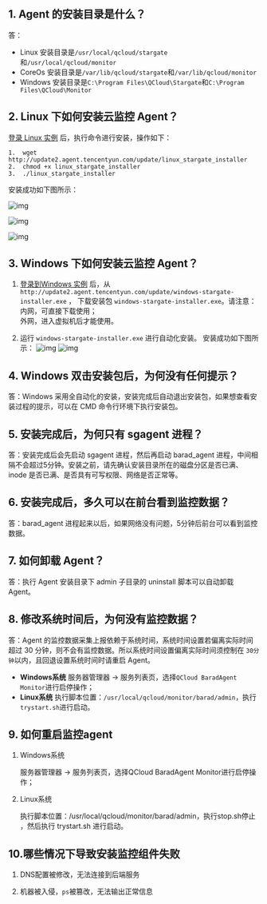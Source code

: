 ## 1. Agent 的安装目录是什么？
答：
- Linux 安装目录是`/usr/local/qcloud/stargate`和`/usr/local/qcloud/monitor`
- CoreOs 安装目录是`/var/lib/qcloud/stargate`和`/var/lib/qcloud/monitor`
- Windows 安装目录是`C:\Program Files\QCloud\Stargate`和`C:\Program Files\QCloud\Monitor`

## 2. Linux 下如何安装云监控 Agent？

[登录 Linux 实例](http://tce.fsphere.cn/document/product/213/5436) 后，执行命令进行安装，操作如下：

```
1.  wget http://update2.agent.tencentyun.com/update/linux_stargate_installer
2.  chmod +x linux_stargate_installer
3.  ./linux_stargate_installer
```

安装成功如下图所示：

![img](http://imgcache.tce.fsphere.cn/static/mccdn.qcloud.com/img561f64c5d6e7a.png)

![img](http://imgcache.tce.fsphere.cn/static/mccdn.qcloud.com/img561f64d032ef0.png)

![img](http://imgcache.tce.fsphere.cn/static/mccdn.qcloud.com/img561f64d8a9064.png)

## 3. Windows 下如何安装云监控 Agent？

1. [登录到Windows 实例](http://tce.fsphere.cn/document/product/213/5435) 后，从`http://update2.agent.tencentyun.com/update/windows-stargate-installer.exe` ， 下载安装包 `windows-stargate-installer.exe`。请注意：  
   内网，可直接下载使用；  
   外网，进入虚拟机后才能使用。  

2. 运行 `windows-stargate-installer.exe` 进行自动化安装。
   安装成功如下图所示：
   ![img](http://imgcache.tce.fsphere.cn/static/mccdn.qcloud.com/img56259a45535ad.png)
   ![img](http://imgcache.tce.fsphere.cn/static/mccdn.qcloud.com/img561f650a18fb6.png)

## 4. Windows 双击安装包后，为何没有任何提示？

答：Windows 采用全自动化的安装，安装完成后自动退出安装包，如果想查看安装过程的提示，可以在 CMD 命令行环境下执行安装包。

## 5. 安装完成后，为何只有 sgagent 进程？
答：安装完成后会先启动 sgagent 进程，然后再启动 barad_agent 进程，中间相隔不会超过5分钟。安装之前，请先确认安装目录所在的磁盘分区是否已满、inode 是否已满、是否具有可写权限、网络是否正常等。

## 6. 安装完成后，多久可以在前台看到监控数据？
答：barad_agent 进程起来以后，如果网络没有问题，5分钟后前台可以看到监控数据。

## 7. 如何卸载 Agent？
答：执行 Agent 安装目录下 admin 子目录的 uninstall 脚本可以自动卸载 Agent。

## 8. 修改系统时间后，为何没有监控数据？
答：Agent 的监控数据采集上报依赖于系统时间，系统时间设置若偏离实际时间超过 30 分钟，则不会有监控数据。所以系统时间设置偏离实际时间须控制在 `30分钟`以内，且回退设置系统时间时请重启 Agent。
- **Windows系统**
  服务器管理器 → 服务列表页，选择`QCloud BaradAgent Monitor`进行启停操作；
- **Linux系统**
  执行脚本位置：`/usr/local/qcloud/monitor/barad/admin`，执行` trystart.sh `进行启动。

## 9. 如何重启监控agent 

1. Windows系统

   服务器管理器 → 服务列表页，选择QCloud BaradAgent Monitor进行启停操作；

2. Linux系统

   执行脚本位置：/usr/local/qcloud/monitor/barad/admin，执行stop.sh停止 ，然后执行 trystart.sh 进行启动。 


## 10.哪些情况下导致安装监控组件失败

   1.  DNS配置被修改，无法连接到后端服务

   2.  机器被入侵，`ps`被篡改，无法输出正常信息


   ​

